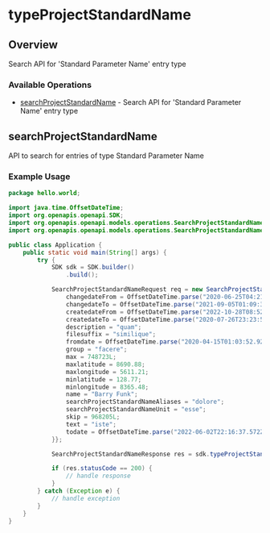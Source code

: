 # typeProjectStandardName

## Overview

Search API for 'Standard Parameter Name' entry type

### Available Operations

* [searchProjectStandardName](#searchprojectstandardname) - Search API for 'Standard Parameter Name' entry type

## searchProjectStandardName

API to search for entries of type Standard Parameter Name

### Example Usage

```java
package hello.world;

import java.time.OffsetDateTime;
import org.openapis.openapi.SDK;
import org.openapis.openapi.models.operations.SearchProjectStandardNameRequest;
import org.openapis.openapi.models.operations.SearchProjectStandardNameResponse;

public class Application {
    public static void main(String[] args) {
        try {
            SDK sdk = SDK.builder()
                .build();

            SearchProjectStandardNameRequest req = new SearchProjectStandardNameRequest() {{
                changedateFrom = OffsetDateTime.parse("2020-06-25T04:21:40.208Z");
                changedateTo = OffsetDateTime.parse("2021-09-05T01:09:34.246Z");
                createdateFrom = OffsetDateTime.parse("2022-10-28T08:52:08.006Z");
                createdateTo = OffsetDateTime.parse("2020-07-26T23:23:59.902Z");
                description = "quam";
                filesuffix = "similique";
                fromdate = OffsetDateTime.parse("2020-04-15T01:03:52.923Z");
                group = "facere";
                max = 748723L;
                maxlatitude = 8690.88;
                maxlongitude = 5611.21;
                minlatitude = 128.77;
                minlongitude = 8365.48;
                name = "Barry Funk";
                searchProjectStandardNameAliases = "dolore";
                searchProjectStandardNameUnit = "esse";
                skip = 968205L;
                text = "iste";
                todate = OffsetDateTime.parse("2022-06-02T22:16:37.572Z");
            }};            

            SearchProjectStandardNameResponse res = sdk.typeProjectStandardName.searchProjectStandardName(req);

            if (res.statusCode == 200) {
                // handle response
            }
        } catch (Exception e) {
            // handle exception
        }
    }
}
```
